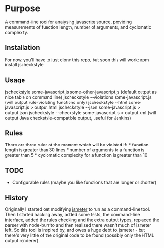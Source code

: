# Purpose
A command-line tool for analysing javascript source, providing measurements of function length, number of arguments, and cyclomatic complexity.

## Installation
For now, you'll have to just clone this repo, but soon this will work:
   npm install jscheckstyle

## Usage
   jscheckstyle some-javascript.js some-other-javascript.js (default output as nice table on command line)
   jscheckstyle --violations some-javascript.js (will output rule-violating functions only)
   jscheckstyle --html some-javascript.js > output.html
   jscheckstyle --json some-javascript.js > output.json
   jscheckstyle --checkstyle some-javascript.js > output.xml (will output Java checkstyle-compatible output, useful for Jenkins)

## Rules
There are three rules at the moment which will be violated if:
      * function length is greater than 30 lines
      * number of arguments to a function is greater than 5
      * cyclomatic complexity for a function is greater than 10
## TODO
   * Configurable rules (maybe you like functions that are longer or shorter)

## History
Originally I started out modifying [jsmeter](http://jsmeter.info) to run as a command-line tool. Then I started hacking away, added some tests, the command-line interface, added the rules checking and the extra output types, replaced the parser with [node-burrito](https://github.com/substack/node-burrito) and then realised there wasn't much of jsmeter left. So this tool is inspired by, and owes a huge debt to, jsmeter - but there's very little of the original code to be found (possibly only the HTML output renderer).
